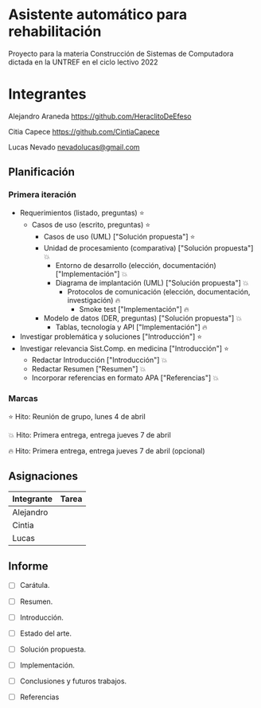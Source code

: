# Asistente automático para rehabilitación 

Proyecto para la materia Construcción de Sistemas de Computadora dictada en la UNTREF en el ciclo lectivo 2022

# Integrantes

Alejandro Araneda https://github.com/HeraclitoDeEfeso

Citia Capece https://github.com/CintiaCapece

Lucas Nevado nevadolucas@gmail.com

## Planificación

### Primera iteración

 -  Requerimientos (listado, preguntas) :star:
     -  Casos de uso (escrito, preguntas) :star:
         -  Casos de uso (UML) ["Solución propuesta"] :star:
         -  Unidad de procesamiento (comparativa) ["Solución propuesta"] :boom:
             -  Entorno de desarrollo (elección, documentación) ["Implementación"] :boom:
             -  Diagrama de implantación (UML) ["Solución propuesta"] :boom:
                 -  Protocolos de comunicación (elección, documentación, investigación) :fire:
                     -  Smoke test ["Implementación"] :fire:
         -  Modelo de datos (DER, preguntas) ["Solución propuesta"] :boom:
             -  Tablas, tecnología y API ["Implementación"] :fire:
 -  Investigar problemática y soluciones ["Introducción"] :star: 
 -  Investigar relevancia Sist.Comp. en medicina ["Introducción"] :star:
     -  Redactar Introducción ["Introducción"] :boom:
     -  Redactar Resumen ["Resumen"] :boom:
     -  Incorporar referencias en formato APA ["Referencias"] :boom:

### Marcas

:star: Hito: Reunión de grupo, lunes 4 de abril

:boom: Hito: Primera entrega, entrega jueves 7 de abril

:fire: Hito: Primera entrega, entrega jueves 7 de abril (opcional)

## Asignaciones

|Integrante|Tarea|
|----------|-----|
|Alejandro |     |
|Cintia    |     |
|Lucas     |     |

## Informe

- [ ] Carátula.
- [ ] Resumen.
- [ ] Introducción.
- [ ] Estado del arte.
- [ ] Solución propuesta.
- [ ] Implementación.
- [ ] Conclusiones y futuros trabajos.
- [ ] Referencias

